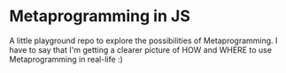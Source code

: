 # Metaprogramming in JS

A little playground repo to explore the possibilities of Metaprogramming.
I have to say that I'm getting a clearer picture of HOW and WHERE to use
Metaprogramming in real-life :)
